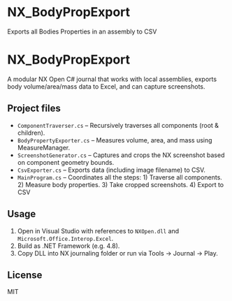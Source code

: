 # NX_BodyPropExport
Exports all Bodies Properties in an assembly to CSV


# NX_BodyPropExport

A modular NX Open C# journal that works with local assemblies, 
exports body volume/area/mass data to Excel, and can capture screenshots.

## Project files

- `ComponentTraverser.cs` – Recursively traverses all components (root & children).  
- `BodyPropertyExporter.cs` – Measures volume, area, and mass using MeasureManager.  
- `ScreenshotGenerator.cs` – Captures and crops the NX screenshot based on component geometry bounds.  
- `CsvExporter.cs` – Exports data (including image filename) to CSV.  
- `MainProgram.cs` – Coordinates all the steps: 1) Traverse all components. 2) Measure body properties. 3) Take cropped screenshots. 4) Export to CSV



## Usage

1. Open in Visual Studio with references to `NXOpen.dll` and `Microsoft.Office.Interop.Excel`.
2. Build as .NET Framework (e.g. 4.8).
3. Copy DLL into NX journaling folder or run via Tools → Journal → Play.

## License

MIT
